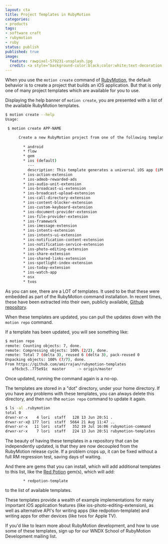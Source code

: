 ```yaml
---
layout: cta
title: Project Templates in RubyMotion
categories:
- products
tags:
- software craft
- rubymotion
- ruby
status: publish
published: true
image:
  feature: rawpixel-579231-unsplash.jpg
  credit: <a style="background-color:black;color:white;text-decoration:none;padding:4px 6px;font-family:-apple-system, BlinkMacSystemFont, &quot;San Francisco&quot;, &quot;Helvetica Neue&quot;, Helvetica, Ubuntu, Roboto, Noto, &quot;Segoe UI&quot;, Arial, sans-serif;font-size:12px;font-weight:bold;line-height:1.2;display:inline-block;border-radius:3px" href="https://unsplash.com/@rawpixel?utm_medium=referral&amp;utm_campaign=photographer-credit&amp;utm_content=creditBadge" target="_blank" rel="noopener noreferrer" title="Download free do whatever you want high-resolution photos from rawpixel"><span style="display:inline-block;padding:2px 3px"><svg xmlns="http://www.w3.org/2000/svg" style="height:12px;width:auto;position:relative;vertical-align:middle;top:-1px;fill:white" viewBox="0 0 32 32"><title>unsplash-logo</title><path d="M20.8 18.1c0 2.7-2.2 4.8-4.8 4.8s-4.8-2.1-4.8-4.8c0-2.7 2.2-4.8 4.8-4.8 2.7.1 4.8 2.2 4.8 4.8zm11.2-7.4v14.9c0 2.3-1.9 4.3-4.3 4.3h-23.4c-2.4 0-4.3-1.9-4.3-4.3v-15c0-2.3 1.9-4.3 4.3-4.3h3.7l.8-2.3c.4-1.1 1.7-2 2.9-2h8.6c1.2 0 2.5.9 2.9 2l.8 2.4h3.7c2.4 0 4.3 1.9 4.3 4.3zm-8.6 7.5c0-4.1-3.3-7.5-7.5-7.5-4.1 0-7.5 3.4-7.5 7.5s3.3 7.5 7.5 7.5c4.2-.1 7.5-3.4 7.5-7.5z"></path></svg></span><span style="display:inline-block;padding:2px 3px">rawpixel</span></a>
---
```


When you use the `motion create` command of [RubyMotion](https://rubymotion.com), the default behavior is to create a project that builds an iOS application.  But that is only one of many project templates which are available for you to use.

Displaying the help banner of `motion create`, you are presented with a list of the available RubyMotion templates.


```bash
$ motion create --help
Usage:

 $ motion create APP-NAME

      Create a new RubyMotion project from one of the following templates: 
      
        * android
        * flow
        * gem
        * ios (default)
          ---
          description: This template generates a universal iOS app (iPhone, iPad).
        * ios-action-extension
        * ios-admob-rewarded-ads
        * ios-audio-unit-extension
        * ios-broadcast-ui-extension
        * ios-broadcast-upload-extension
        * ios-call-directory-extension
        * ios-content-blocker-extension
        * ios-custom-keyboard-extension
        * ios-document-provider-extension
        * ios-file-provider-extension
        * ios-framework
        * ios-imessage-extension
        * ios-intents-extension
        * ios-intents-ui-extension
        * ios-notification-content-extension
        * ios-notification-service-extension
        * ios-photo-editing-extension
        * ios-share-extension
        * ios-shared-links-extension
        * ios-spotlight-index-extension
        * ios-today-extension
        * ios-watch-app
        * osx
        * tvos
```

As you can see, there are a LOT of templates.  It used to be that these were embedded as part of the RubyMotion command installation.  In recent times, these have been extracted into their own, publicly available, [Github repository](https://github.com/amirrajan/rubymotion-templates).  

When these templates are updated, you can pull the updates down with the `motion repo` command.

If a template has been updated, you will see something like:

```bash
$ motion repo
remote: Counting objects: 7, done.
remote: Compressing objects: 100% (2/2), done.
remote: Total 7 (delta 3), reused 6 (delta 3), pack-reused 0
Unpacking objects: 100% (7/7), done.
From https://github.com/amirrajan/rubymotion-templates
   af6cbc5..775e91c  master     -> origin/master
```

Once updated, running the command again is a no-op.

The templates are stored in a "dot" directory, under your home directory.  If you have any problems with these templates, you can always delete this directory, and then run the `motion repo` command to update it again.

```bash
$ ls -al .rubymotion
total 0
drwxr-xr-x    4 lori  staff   128 13 Jun 20:51 .
drwxr-xr-x@ 177 lori  staff  5664 21 Aug 11:47 ..
drwxr-xr-x   11 lori  staff   352 19 Jul 16:06 rubymotion-command
drwxr-xr-x    7 lori  staff   224 13 Jun 20:51 rubymotion-templates
```

The beauty of having these templates in a repository that can be independently updated, is that they are now decoupled from the RubyMotion release cycle.  If a problem crops up, it can be fixed without a full RM regression test, saving days of waiting.

And there are gems that you can install, which will add additional templates to this list, like the [Red Potion](https://github.com/infinitered/redpotion) gem(s), which will add:

```
        * redpotion-template
```

to the list of available templates.

These templates provide a wealth of example implementations for many important iOS application features (like ios-photo-editing-extension), as well as alternative API's for writing apps (like redpotion-template) and writing apps for other devices (like tvos for Apple TV).

If you'd like to learn more about RubyMotion development, and how to use some of these templates, sign up for our WNDX School of RubyMotion Development mailing list.
